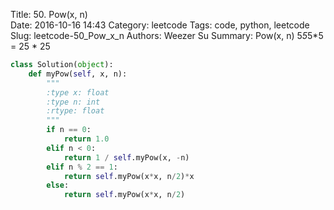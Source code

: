Title: 50. Pow(x, n)  
Date: 2016-10-16 14:43
Category: leetcode
Tags: code, python, leetcode
Slug: leetcode-50_Pow_x_n 
Authors: Weezer Su
Summary: Pow(x, n)
5*5*5*5 = 25 * 25

```python
class Solution(object):
    def myPow(self, x, n):
        """
        :type x: float
        :type n: int
        :rtype: float
        """
        if n == 0:
            return 1.0
        elif n < 0:
            return 1 / self.myPow(x, -n)
        elif n % 2 == 1:
            return self.myPow(x*x, n/2)*x
        else:
            return self.myPow(x*x, n/2)
```

